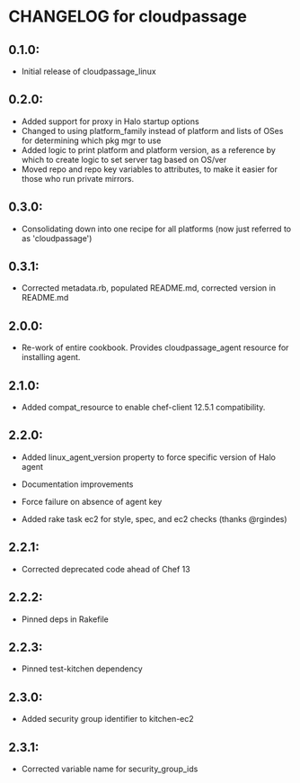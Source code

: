 # CHANGELOG for cloudpassage

## 0.1.0:

* Initial release of cloudpassage_linux

## 0.2.0:

* Added support for proxy in Halo startup options
* Changed to using platform_family instead of platform and lists of OSes for determining which pkg mgr to use
* Added logic to print platform and platform version, as a reference by which to create logic to set server tag based on OS/ver
* Moved repo and repo key variables to attributes, to make it easier for those who run private mirrors.

## 0.3.0:

* Consolidating down into one recipe for all platforms (now just referred to as 'cloudpassage')

## 0.3.1:

* Corrected metadata.rb, populated README.md, corrected version in README.md

## 2.0.0:

* Re-work of entire cookbook.  Provides cloudpassage_agent resource for installing agent.

## 2.1.0:

* Added compat_resource to enable chef-client 12.5.1 compatibility.

## 2.2.0:

* Added linux_agent_version property to force specific version of Halo agent

* Documentation improvements

* Force failure on absence of agent key

* Added rake task ec2 for style, spec, and ec2 checks (thanks @rgindes)

## 2.2.1:

* Corrected deprecated code ahead of Chef 13

## 2.2.2:

* Pinned deps in Rakefile

## 2.2.3:

* Pinned test-kitchen dependency

## 2.3.0:

* Added security group identifier to kitchen-ec2

## 2.3.1:

* Corrected variable name for security_group_ids
